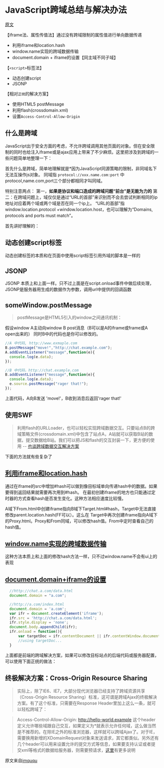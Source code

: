 JavaScript跨域总结与解决办法
============================
[原文](http://www.cnblogs.com/rainman/archive/2011/02/20/1959325.html)

【iframe法、属性传值法】通过没有跨域限制的属性值进行单向数据传递
- 利用iframe和location.hash
- window.name实现的跨域数据传输
- document.domain + iframe的设置【同主域不同子域】

【`<script>`标签法】
- 动态创建script
- JSONP

【相对`正统`的解决方案】
- 使用HTML5 postMessage
- 利用flash(crossdomain.xml)
- 设置`Access-Control-Allow-Origin`

什么是跨域
----------
JavaScript出于安全方面的考虑，不允许跨域调用其他页面的对象。但在安全限制的同时也给注入iframe或是ajax应用上带来了不少麻烦。这里把涉及到跨域的一些问题简单地整理一下：

首先什么是跨域，简单地理解就是*因为JavaScript同源策略的限制，非同域名下无法互操作js对象。
同域指 `protocol://xxx.name.com:port` 中protocol,name.com,port三个部分都相同才叫同域。

特别注意两点：
第一，**如果是协议和端口造成的跨域问题“前台”是无能为力的**
第二：在跨域问题上，域仅仅是通过“URL的首部”来识别而不会去尝试判断相同的ip地址对应着两个域或两个域是否在同一个ip上。
“URL的首部”指window.location.protocol +window.location.host，也可以理解为“Domains, protocols and ports must match”。

首先讲好理解的：

动态创建script标签
------------------

动态创建标签的本质和在页面中使用script标签引用外域的脚本是一样的

JSONP
-----

JSONP 本质上和上面一样。只不过上面是在script.onload事件中做后续处理，JSONP是服务器用生成的数据作为参数，调用url中提供的回调函数

someWindow.postMessage
----------------------

> postMessage是HTML5引入的window之间通讯机制：

假设window A主动向window B post消息（B可以是A的iframe或frame或A open出来的）
同时B中的代码也是你可以修改的。

```javascript
//A 中代码, http://www.exmaple.com
B.postMessage("move!","http://chat.example.com");
A.addEventListener("message",function(e){
  console.log(e.data);
});
```

```javascript
//B 中代码，http://chat.example.com
B.addEventListener("message",function(e){
  console.log(e.data);
  e.source.postMessage("rager that!");
});
```

上面代码，A向B发送 'move!'，B收到消息后返回'rager that!'

使用SWF
----------

> 利用flash的URLLoader，也可以轻松实现跨域数据交互。只要站点B的跨域策略文件(crossdomain.xml)中包含了站点A，A站就可以获取B站的数据，提交数据给B站。我们可以把JS和flash的交互封装一下，更方便的使用 -- [也谈跨域数据交互解决方案](http://www.imququ.com/post/cross-origin-resource-sharing.html)


下面的方法就有些复杂了

[利用iframe和location.hash](http://www.cnblogs.com/rainman/archive/2011/02/20/1959325.html#m3)
---------------------------
通过在iframe的src中增加#hash可以做到像目标域单向传递hash中的数据。如果要得到返回结果就需要再次用到#hash。
在最初创建iframe的地方也只能通过定时器的方式查看hash是否发生变化。这种方法相应速度比较慢。

A域下From.html中创建iframe指向B域下Target.html#hash，Target中无法直接修改parent.location.hash(FF可以）。这么在
Target中再次创建iframe指向A域下的Proxy.html。Proxy和From同域，可以修改hash值。From中定时查看自己的hash值。

[window.name实现的跨域数据传输](http://www.cnblogs.com/rainman/archive/2011/02/21/1960044.html)
-------------------------------

这种方法本质上和上面的修改hash方法一样，只不过window.name不会有ui上的表现

[document.domain+iframe的设置](http://www.cnblogs.com/rainman/archive/2011/02/20/1959325.html#m1)
------------------------------

```javascript
  //http://chat.a.com/data.html
  document.domain = "a.com";
```

```javascript
  //http://a.com/index.html
  document.domain = 'a.com';
  var ifr = document.createElement('iframe');
  ifr.src = 'http://chat.a.com/data.html';
  ifr.style.display = 'none';
  document.body.appendChild(ifr);
  ifr.onload = function(){
      var targetDoc = ifr.contentDocument || ifr.contentWindow.document;
      //using targetDoc...
  }
```


上面都是前端的跨域解决方案，如果可以修改目标站点的后端代码或服务器配置，可以使用下面正统的做法：

终极解决方案：Cross-Origin Resource Sharing
----------

> 实际上，除了IE6、IE7，大部分现代浏览器已经支持了跨域资源共享（Cross-Origin Resource Sharing）标准，这可谓是跨域Ajax的终极解决方案。有了这个标准，只需要在Response Header里加上这么一条，就可以轻松跨域了：

> Access-Control-Allow-Origin: http://hello-world.example
这个header定义允许哪些域跟自己交互，如果定义为*就表示允许任何域，这么做当然是不推荐的。在除IE之外的标准浏览器，这样就可以跨域Ajax了。对于IE，需要换用新增的XDomainRequest对象来发送请求，其它都类似。另外还有几个header可以用来设置允许的提交方式等信息，如果要支持认证或者提交xml等格式的数据给服务器，则需要预请求，[这里](https://developer.mozilla.org/En/HTTP_access_control)有更多说明

原文来自[imququ](http://www.imququ.com/post/cross-origin-resource-sharing.html)

